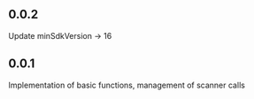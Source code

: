 ## 0.0.2

Update minSdkVersion -> 16

## 0.0.1

Implementation of basic functions, management of scanner calls

